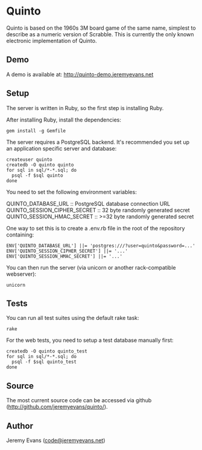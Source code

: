# Quinto

Quinto is based on the 1960s 3M board game of the same name, simplest to
describe as a numeric version of Scrabble.  This is currently the only
known electronic implementation of Quinto.

## Demo

A demo is available at: http://quinto-demo.jeremyevans.net

## Setup

The server is written in Ruby, so the first step is installing Ruby.

After installing Ruby, install the dependencies:

    gem install -g Gemfile

The server requires a PostgreSQL backend. It's recommended you set up an
application specific server and database:

    createuser quinto
    createdb -O quinto quinto
    for sql in sql/*-*.sql; do
      psql -f $sql quinto
    done

You need to set the following environment variables:

QUINTO\_DATABASE\_URL :: PostgreSQL database connection URL
QUINTO\_SESSION\_CIPHER\_SECRET :: 32 byte randomly generated secret
QUINTO\_SESSION\_HMAC\_SECRET :: >=32 byte randomly generated secret

One way to set this is to create a .env.rb file in the root of the repository
containing:

    ENV['QUINTO_DATABASE_URL'] ||= 'postgres:///?user=quinto&password=...'
    ENV['QUINTO_SESSION_CIPHER_SECRET'] ||= '...'
    ENV['QUINTO_SESSION_HMAC_SECRET'] ||= '...'

You can then run the server (via unicorn or another rack-compatible webserver):

    unicorn

## Tests

You can run all test suites using the default rake task:

    rake

For the web tests, you need to setup a test database manually first:

    createdb -O quinto quinto_test
    for sql in sql/*-*.sql; do
      psql -f $sql quinto_test
    done

## Source

The most current source code can be accessed via github
(http://github.com/jeremyevans/quinto/).

## Author

Jeremy Evans (code@jeremyevans.net)
